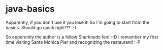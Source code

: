 # java-basics
Apparently, if you don't use it you lose it! So I'm going to start from the basics. Should go quick right?!? :-)

So apparently the author is a fellow Sharknado fan! :-D I remember my first time visiting Santa Monica Pier and recognizing the restaurant! :-P
